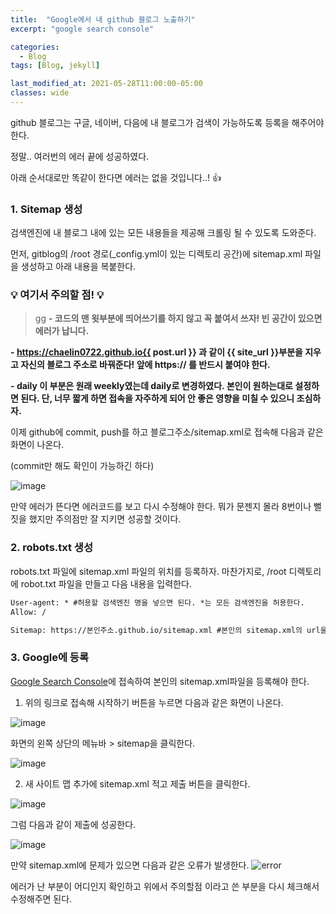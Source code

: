 ```yaml
---
title:  "Google에서 내 github 블로그 노출하기"
excerpt: "google search console"

categories:
  - Blog
tags: [Blog, jekyll]

last_modified_at: 2021-05-28T11:00:00-05:00
classes: wide
---
```

github 블로그는 구글, 네이버, 다음에 내 블로그가 검색이 가능하도록 등록을 해주어야 한다.

정말.. 여러번의 에러 끝에 성공하였다.

아래 순서대로만 똑같이 한다면 에러는 없을 것입니다..! 👍

### 1. Sitemap 생성

검색엔진에 내 블로그 내에 있는 모든 내용들을 제공해 크롤링 될 수 있도록 도와준다.

먼저, gitblog의 /root 경로(\_config.yml이 있는 디렉토리 공간)에 sitemap.xml 파일을 생성하고 아래 내용을 복붙한다. 

<script src="https://gist.github.com/chaelin0722/f3f4af632e796bd05f7e23066299647d.js"></script>

### 💡 **여기서 주의할 점!** 💡
> gg
**- 코드의 맨 윗부분에 띄어쓰기를 하지 않고 꼭 붙여서 쓰자! 빈 공간이 있으면 에러가 납니다.**

**- <loc>https://chaelin0722.github.io{{ post.url }}</loc> 과 같이 {{ site_url }}부분을 지우고 자신의 블로그 주소로 바꿔준다! 앞에 https:// 를 반드시 붙여야 한다.**

**- <changefreq>daily</changefreq> 이 부분은 원래 weekly였는데 daily로 변경하였다. 본인이 원하는대로 설정하면 된다. 단, 너무 짧게 하면 접속을 자주하게 되어 안 좋은 영향을 미칠 수 있으니 조심하자.** 

이제 github에 commit, push를 하고 블로그주소/sitemap.xml로 접속해 다음과 같은 화면이 나온다.

(commit만 해도 확인이 가능하긴 하다)

![image](https://user-images.githubusercontent.com/53431568/119919252-03408080-bfa5-11eb-81fa-9984c76e89ec.png)

만약 에러가 뜬다면 에러코드를 보고 다시 수정해야 한다. 뭐가 문젠지 몰라 8번이나 뻘짓을 했지만 주의점만 잘 지키면 성공할 것이다. 

### 2. robots.txt 생성
robots.txt 파일에 sitemap.xml 파일의 위치를 등록하자. 마찬가지로, /root 디렉토리에 robot.txt 파일을 만들고 다음 내용을 입력한다.
~~~xml
User-agent: * #허용할 검색엔진 명을 넣으면 된다. *는 모든 검색엔진을 허용한다.
Allow: /

Sitemap: https://본인주소.github.io/sitemap.xml #본인의 sitemap.xml의 url을 입력하면 된다.
~~~

### 3. Google에 등록
[Google Search Console](https://search.google.com/search-console/about)에 접속하여 본인의 sitemap.xml파일을 등록해야 한다. 

1. 위의 링크로 접속해 시작하기 버튼을 누르면 다음과 같은 화면이 나온다. 

![image](https://user-images.githubusercontent.com/53431568/119919718-f83a2000-bfa5-11eb-9854-9a537a1b95ff.png)

  화면의 왼쪽 상단의 메뉴바 > sitemap을 클릭한다.

![image](https://user-images.githubusercontent.com/53431568/119919782-1869df00-bfa6-11eb-9d4d-083ca900d743.png)

2. 새 사이트 맵 추가에 sitemap.xml 적고 제출 버튼을 클릭한다.

![image](https://user-images.githubusercontent.com/53431568/119919856-464f2380-bfa6-11eb-8604-33bef129610d.png)

그럼 다음과 같이 제출에 성공한다.

![image](https://user-images.githubusercontent.com/53431568/119919911-5d8e1100-bfa6-11eb-9b83-f851b1ae7db9.png)


만약 sitemap.xml에 문제가 있으면 다음과 같은 오류가 발생한다.
![error](https://user-images.githubusercontent.com/53431568/119920050-99c17180-bfa6-11eb-9561-d45e25c40cf8.JPG)

에러가 난 부분이 어디인지 확인하고 위에서 주의할점 이라고 쓴 부분을 다시 체크해서 수정해주면 된다.


